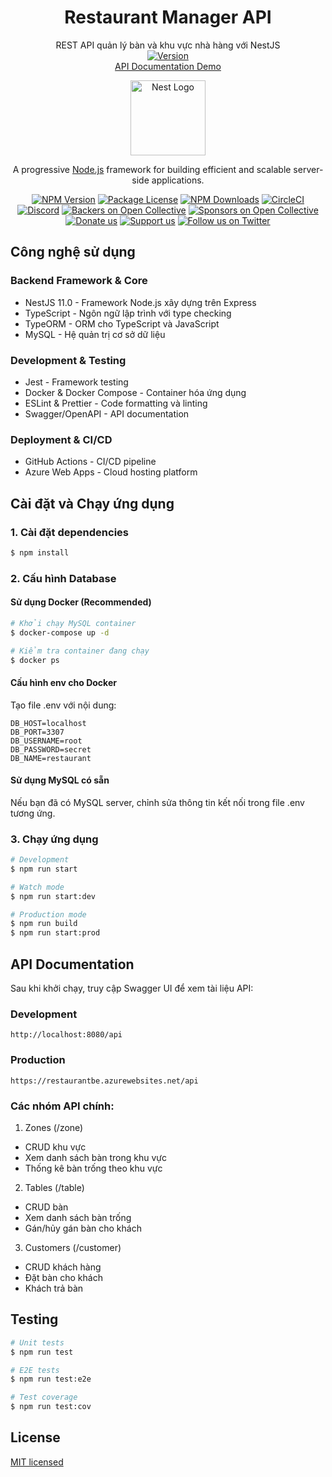 <p align="center">
  <h1 align="center">Restaurant Manager API</h1>
  <p align="center">
    REST API quản lý bàn và khu vực nhà hàng với NestJS
    <br/>
    <a href="https://github.com/tuan2linh/mobile-app-restaurant-be/releases">
      <img src="https://img.shields.io/github/package-json/v/tuan2linh/mobile-app-restaurant-be" alt="Version">
    </a>
    <br/>
    <a href="https://restaurantbe.azurewebsites.net/api">API Documentation Demo</a>
  </p>
</p>

<p align="center">
  <a href="http://nestjs.com/" target="blank"><img src="https://nestjs.com/img/logo-small.svg" width="120" alt="Nest Logo" /></a>
</p>

[circleci-image]: https://img.shields.io/circleci/build/github/nestjs/nest/master?token=abc123def456
[circleci-url]: https://circleci.com/gh/nestjs/nest

<p align="center">A progressive <a href="http://nodejs.org" target="_blank">Node.js</a> framework for building efficient and scalable server-side applications.</p>
<p align="center">
<a href="https://www.npmjs.com/~nestjscore" target="_blank"><img src="https://img.shields.io/npm/v/@nestjs/core.svg" alt="NPM Version" /></a>
<a href="https://www.npmjs.com/~nestjscore" target="_blank"><img src="https://img.shields.io/npm/l/@nestjs/core.svg" alt="Package License" /></a>
<a href="https://www.npmjs.com/~nestjscore" target="_blank"><img src="https://img.shields.io/npm/dm/@nestjs/common.svg" alt="NPM Downloads" /></a>
<a href="https://circleci.com/gh/nestjs/nest" target="_blank"><img src="https://img.shields.io/circleci/build/github/nestjs/nest/master" alt="CircleCI" /></a>
<a href="https://discord.gg/G7Qnnhy" target="_blank"><img src="https://img.shields.io/badge/discord-online-brightgreen.svg" alt="Discord"/></a>
<a href="https://opencollective.com/nest#backer" target="_blank"><img src="https://opencollective.com/nest/backers/badge.svg" alt="Backers on Open Collective" /></a>
<a href="https://opencollective.com/nest#sponsor" target="_blank"><img src="https://opencollective.com/nest/sponsors/badge.svg" alt="Sponsors on Open Collective" /></a>
<a href="https://paypal.me/kamilmysliwiec" target="_blank"><img src="https://img.shields.io/badge/Donate-PayPal-ff3f59.svg" alt="Donate us"/></a>
<a href="https://opencollective.com/nest#sponsor"  target="_blank"><img src="https://img.shields.io/badge/Support%20us-Open%20Collective-41B883.svg" alt="Support us"></a>
<a href="https://twitter.com/nestframework" target="_blank"><img src="https://img.shields.io/twitter/follow/nestframework.svg?style=social&label=Follow" alt="Follow us on Twitter"></a>
</p>

## Công nghệ sử dụng

### Backend Framework & Core
- NestJS 11.0 - Framework Node.js xây dựng trên Express
- TypeScript - Ngôn ngữ lập trình với type checking
- TypeORM - ORM cho TypeScript và JavaScript
- MySQL - Hệ quản trị cơ sở dữ liệu

### Development & Testing
- Jest - Framework testing
- Docker & Docker Compose - Container hóa ứng dụng
- ESLint & Prettier - Code formatting và linting
- Swagger/OpenAPI - API documentation

### Deployment & CI/CD  
- GitHub Actions - CI/CD pipeline
- Azure Web Apps - Cloud hosting platform

## Cài đặt và Chạy ứng dụng

### 1. Cài đặt dependencies
```bash
$ npm install
```

### 2. Cấu hình Database

#### Sử dụng Docker (Recommended)
```bash
# Khởi chạy MySQL container
$ docker-compose up -d

# Kiểm tra container đang chạy
$ docker ps
```

#### Cấu hình env cho Docker
Tạo file .env với nội dung:
```env
DB_HOST=localhost
DB_PORT=3307
DB_USERNAME=root  
DB_PASSWORD=secret
DB_NAME=restaurant
```

#### Sử dụng MySQL có sẵn
Nếu bạn đã có MySQL server, chỉnh sửa thông tin kết nối trong file .env tương ứng.

### 3. Chạy ứng dụng

```bash
# Development
$ npm run start

# Watch mode
$ npm run start:dev

# Production mode
$ npm run build
$ npm run start:prod
```

## API Documentation

Sau khi khởi chạy, truy cập Swagger UI để xem tài liệu API:

### Development
```
http://localhost:8080/api
```

### Production
```
https://restaurantbe.azurewebsites.net/api
```

### Các nhóm API chính:

1. Zones (/zone)
- CRUD khu vực
- Xem danh sách bàn trong khu vực
- Thống kê bàn trống theo khu vực

2. Tables (/table)  
- CRUD bàn
- Xem danh sách bàn trống
- Gán/hủy gán bàn cho khách

3. Customers (/customer)
- CRUD khách hàng
- Đặt bàn cho khách
- Khách trả bàn

## Testing

```bash
# Unit tests
$ npm run test

# E2E tests 
$ npm run test:e2e

# Test coverage
$ npm run test:cov
```

## License

[MIT licensed](LICENSE)
